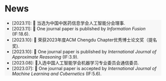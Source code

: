 # <i class="fas fa-rss "></i> News

<ul style="width: auto; height: 180px; overflow: auto; background-color: #F7F7F7">
	<li>[2023.11]: 🎉  当选为中国中医药信息学会人工智能分会理事.
	</li>
	<li>[2023.11]: 🎉  One journal paper is published by <i> Information Fusion</i> (IF:18.6).
	</li>
	<li>[2023.10]: 🎉 荣获2023年度ACM Chengdu Chapter优秀博士论文奖（提名奖).
	</li>
	<li>[2023.10]: 🎉 One journal paper is published by <i> International Journal of Approximate Reasoning</i>  (IF:3.9).
	</li>
	<li>[2023.08]: 🎉入选中国人工智能学会机器学习专业委员会通信委员.
        </li>
	<li>[2023.07]: 🎉 One journal paper is accepted by <i> International Journal of Machine Learning and Cybernetics</i> (IF:5.6).
	</li>
	<li>[2023.06]: 🎉 One journal paper is accepted by <i> Information Fusion</i> (IF:18.6).
	</li>
	<li>[2023.01]: 🎉 One journal paper is accepted by <i> ACM Transactions on Knowledge Discovery from Data</i> (IF:4.157).
	</li>
	<li>[2022.11]: 🎉 One journal paper is accepted by <i> IEEE Transactions on Fuzzy Systems</i> (IF:11.9)
	</li>
</ul>
